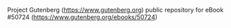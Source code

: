 Project Gutenberg (https://www.gutenberg.org) public repository for eBook #50724 (https://www.gutenberg.org/ebooks/50724)
